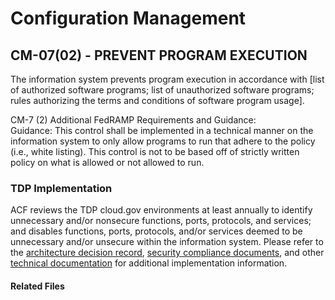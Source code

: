 # Configuration Management
## CM-07(02) - PREVENT PROGRAM EXECUTION 

The information system prevents program execution in accordance with [list of authorized software programs; list of unauthorized software programs; rules authorizing the terms and conditions of software program usage].  

CM-7 (2) Additional FedRAMP Requirements and Guidance:  
Guidance: This control shall be implemented in a technical manner on the information system to only allow programs to run that adhere to the policy (i.e., white listing).  This control is not to be based off of strictly written policy on what is allowed or not allowed to run.  

### TDP Implementation
ACF reviews the TDP cloud.gov environments at least annually to identify unnecessary and/or nonsecure functions, ports, protocols, and services; and disables functions, ports, protocols, and/or services deemed to be unnecessary and/or unsecure within the information system.  Please refer to the [architecture decision record](https://github.com/HHS/TANF-app/tree/main/docs/Architecture%20Decision%20Record), [security compliance documents](https://github.com/HHS/TANF-app/tree/main/docs/Security-Compliance), and other [technical documentation](https://github.com/HHS/TANF-app/tree/main/docs/Technical-Documentation) for additional implementation information.


#### Related Files


